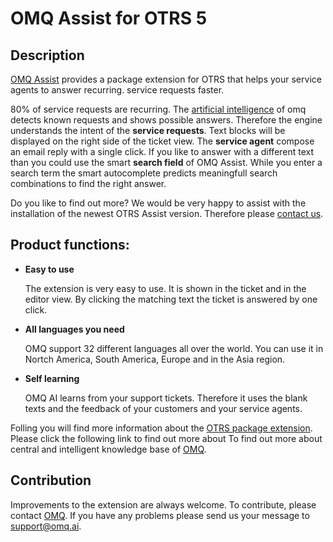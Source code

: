 # OMQ Assist for OTRS 5

## Description

[OMQ Assist](https://www.omq.ai/products/assist/) provides a package extension for OTRS that helps your service agents to answer recurring. service requests faster.

80% of service requests are recurring. The [artificial intelligence](https://www.omq.ai/blog/artificial-intelligence-in-customer-service/) of omq detects known requests and shows possible answers. Therefore the engine understands the intent of the **service requests**. Text blocks will be displayed on the right side of the ticket view. The **service agent** compose an email reply with a single click. If you like to answer with a different text than you could use the smart **search field** of OMQ Assist. While you enter a search term the smart autocomplete predicts meaningfull search combinations to find the right answer.

Do you like to find out more? We would be very happy to assist with the installation of the newest OTRS Assist version. Therefore please [contact us](https://www.omq.ai/company/contact/).

## Product functions:

- **Easy to use**

  The extension is very easy to use. It is shown in the ticket and in the editor view. By clicking the matching text the ticket is answered by one click. 

- **All languages you need**
  
  OMQ support 32 different languages all over the world. You can use it in Nortch America, South America, Europe and in the Asia region.

- **Self learning**

  OMQ AI learns from your support tickets. Therefore it uses the blank texts and the feedback of your customers and your service agents.


Folling you will find more information about the [OTRS package extension](https://www.omq.ai/blog/otrs-omq-assist/). Please click the following link to find out more about To find out more about central and intelligent knowledge base of [OMQ](https://www.omq.ai).


## Contribution

Improvements to the extension are always welcome. To contribute, please contact [OMQ](https://www.omq.ai/company/contact/).
If you have any problems please send us your message to [support@omq.ai](mailto:support@omq.ai).
